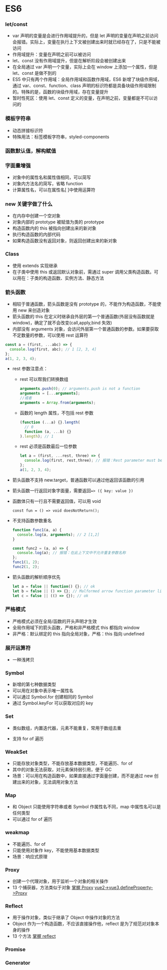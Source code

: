 # ES6

### let/const

- var 声明的变量是会进行作用域提升的，但是 let 声明的变量在声明之前访问会报错。实际上，变量在执行上下文被创建出来时就已经存在了，只是不能被访问
- 作用域提升：变量在声明之前可以被访问
- let、const 没有作用域提升，但是在解析阶段会被创建出来
- 在全局通过 var 声明一个变量，实际上会在 window 上添加一个属性，但是 let、const 是做不到的
- ES5 中只有两个作用域：全局作用域和函数作用域，ES6 新增了块级作用域，通过 var、const、function、class 声明的标识符都是具备块级作用域限制的。特殊的是，函数的块级作用域，存在变量提升
- 暂时性死区：使用 let、const 定义的变量，在声明之前，变量都是不可以访问的

### 模板字符串

- 动态拼接标识符
- 特殊用法：标签模板字符串，styled-components

### 函数默认值，解构赋值

### 字面量增强

- 对象中的属性名和属性值相同，可以简写
- 对象内方法名的简写，省略 function
- 计算属性名，可以在属性名[ ]中使用运算符

### new 关键字做了什么

- 在内存中创建一个空对象
- 对象内部的 prototype 被赋值为类的 prototype
- 构造函数内的 this 被指向创建出来的新对象
- 执行构造函数的内部代码
- 如果构造函数没有返回对象，则返回创建出来的新对象

### Class

- 使用 extends 实现继承
- 在子类中使用 this 或返回默认对象前，需通过 super 调用父类构造函数。可以用在：子类的构造函数、实例方法、静态方法

### 箭头函数

- 相较于普通函数，箭头函数是没有 prototype 的，不能作为构造函数，不能使用 new 来创造对象
- 箭头函数的 this 在定义时继承自外层的第一个普通函数(外层没有函数就是 window)，确定了就不会改变(call,apply,bind 失效)
- 内部没有 arguments 对象，会访问外层第一个普通函数的参数。如果要获取不定数量的参数，可以使用 rest 运算符

```javascript
const a = (first, ...abc) => {
  console.log(first, abc); // 1 [2, 3, 4]
};
a(1, 2, 3, 4);
```

- rest 参数注意点：

  - rest 可以帮我们转换数组

    ```javascript
    arguments.push(0); // arguments.push is not a function
    arguments = [...arguments];
    //或者
    arguments = Array.from(arguments);
    ```

  - 函数的 length 属性，不包括 rest 参数

    ```javascript
    (function (...a) {}.length(
      // 0
      function (a, ...b) {}
    ).length); // 1
    ```

  - rest 必须是函数最后一位参数

    ```javascript
    let a = (first, ...rest, three) => {
      console.log(first, rest,three); // 报错：Rest parameter must be last formal parameter
    };
    a(1, 2, 3, 4);
    ```

- 箭头函数不支持 new.target，普通函数可以通过他返回该函数的引用

- 箭头函数一行返回对象字面量，需要返回`=> ({ key: value })`

- 函数体只有一行且不需要返回值，可以用 void

  ```
  const fun = () => void doesNotReturn();
  ```

- 不支持函数参数重名

  ```javascript
  function func1(a, a) {
    console.log(a, arguments); // 2 [1,2]
  }

  const func2 = (a, a) => {
    console.log(a); // 报错：在此上下文中不允许重复参数名称
  };
  func1(1, 2);
  func2(1, 2);
  ```

- 箭头函数的解析顺序优先

  ```javascript
  let a = false || function() {}; // ok
  let b = false || () => {}; // Malformed arrow function parameter list
  let c = false || (() => {}); // ok
  ```

### 严格模式

- 严格模式必须在全局/函数的开头声明才生效
- 全局作用域下的箭头函数，严格和非严格模式 this 都指向 window
- 非严格：默认绑定的 this 指向全局对象，严格：this 指向 undefined

### 展开运算符

- 一种浅拷贝

### Symbol

- 新增的第七种数据类型
- 可以用在对象中表示唯一属性名
- 可以通过 Symbol.for 创建相同的 Symbol
- 通过 Symbol.keyFor 可以获取对应的 key

### Set

- 类似数组，内置迭代器，元素不能重复，常用于数组去重

- 支持 for of 遍历

### WeakSet

- 只能存放对象类型，不能存放基本数据类型，不能遍历、for of
- 其中的对象无法获取，对元素保持弱引用，便于 GC
- 场景：可以用在构造函数中，如果直接通过字面量创建，而不是通过 new 创建出来的对象，无法调用对象方法

### Map

- 和 Object 只能使用字符串或者 Symbol 作属性名不同，map 中属性名可以是任何类型
- 可以通过 for of 遍历

### weakmap

- 不能遍历、for of
- 只能使用对象作 key，不能使用基本数据类型
- 场景：响应式原理

### Proxy

- 创建一个代理对象，用于监听一个对象的相关操作
- 13 个捕获器，方法类似于对象
  [掌握 Proxy](https://juejin.cn/post/6844904012790120462)
  [vue2->vue3,defineProperty->Proxy](https://juejin.cn/post/6844903601416978439)

### Reflect

- 用于操作对象，类似于继承了 Object 中操作对象的方法
- Object 作为一个构造函数，不应该直接操作他，reflect 是为了规范对对象本身的操作
- 13 个方法
  [掌握 reflect](https://juejin.cn/post/6997212505579716644)

### Promise

### Generator
